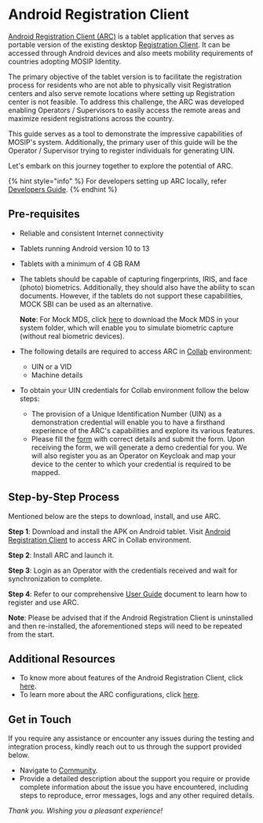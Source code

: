 # Android Registration Client

[Android Registration Client (ARC)](android-registration-client.md) is a tablet application that serves as portable version of the existing desktop [Registration Client](https://docs.mosip.io/1.2.0/modules/registration-client). It can be accessed through Android devices and also meets mobility requirements of countries adopting MOSIP Identity.

The primary objective of the tablet version is to facilitate the registration process for residents who are not able to physically visit Registration centers and also serve remote locations where setting up Registration center is not feasible. To address this challenge, the ARC was developed enabling Operators / Supervisors to easily access the remote areas and maximize resident registrations across the country.

This guide serves as a tool to demonstrate the impressive capabilities of MOSIP's system. Additionally, the primary user of this guide will be the Operator / Supervisor trying to register individuals for generating UIN.

Let's embark on this journey together to explore the potential of ARC.

{% hint style="info" %}
For developers setting up ARC locally, refer [Developers Guide](https://docs.mosip.io/1.2.0/modules/android-registration-client/android-registration-client-developer-guide).
{% endhint %}

## Pre-requisites

* Reliable and consistent Internet connectivity
* Tablets running Android version 10 to 13
* Tablets with a minimum of 4 GB RAM
*   The tablets should be capable of capturing fingerprints, IRIS, and face (photo) biometrics. Additionally, they should also have the ability to scan documents. However, if the tablets do not support these capabilities, MOCK SBI can be used as an alternative.

    **Note**: For Mock MDS, click [here](https://drive.google.com/drive/folders/14q7E5pZtfj0eimF3JGzlVfU4eV-MRPCQ) to download the Mock MDS in your system folder, which will enable you to simulate biometric capture (without real biometric devices).
* The following details are required to access ARC in [Collab](https://collab.mosip.net/) environment:
  * UIN or a VID
  * Machine details
* To obtain your UIN credentials for Collab environment follow the below steps:
  * The provision of a Unique Identification Number (UIN) as a demonstration credential will enable you to have a firsthand experience of the ARC's capabilities and explore its various features.
  * Please fill the [form](https://docs.google.com/forms/d/e/1FAIpQLScq-HoYkbx37iKtm\_v17dn8UZTih-Xv\_P93Ew3GEl8H-vH-qA/viewform) with correct details and submit the form. Upon receiving the form, we will generate a demo credential for you. We will also register you as an Operator on Keycloak and map your device to the center to which your credential is required to be mapped.

## Step-by-Step Process

Mentioned below are the steps to download, install, and use ARC.

**Step 1**: Download and install the APK on Android tablet. Visit [Android Registration Client](https://collab.mosip.net/#/dashboard) to access ARC in Collab environment.

**Step 2**: Install ARC and launch it.

**Step 3**: Login as an Operator with the credentials received and wait for synchronization to complete.

**Step 4**:  Refer to our comprehensive [User Guide](https://docs.mosip.io/1.2.0/modules/android-registration-client/android-registration-client-user-guide) document to learn how to register and use ARC.

**Note**: Please be advised that if the Android Registration Client is uninstalled and then re-installed, the aforementioned steps will need to be repeated from the start.

## Additional Resources

* To know more about features of the Android Registration Client, click [here](https://docs.mosip.io/1.2.0/modules/android-registration-client).
* To learn more about the ARC configurations, click [here](https://docs.mosip.io/1.2.0/modules/android-registration-client/android-registration-client-configuration).

## Get in Touch

If you require any assistance or encounter any issues during the testing and integration process, kindly reach out to us through the support provided below.

* Navigate to [Community](https://community.mosip.io/).
* Provide a detailed description about the support you require or provide complete information about the issue you have encountered, including steps to reproduce, error messages, logs and any other required details.

_Thank you. Wishing you a pleasant experience!_
